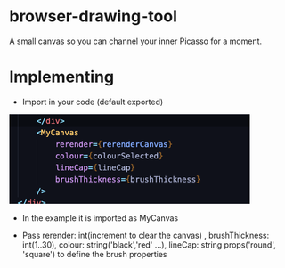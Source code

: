 # browser-drawing-tool

A small canvas so you can channel your inner Picasso for a moment.

# Implementing

- Import in your code (default exported)

![Implementing](resources/readme/images/implementing.png)

- In the example it is imported as MyCanvas

- Pass rerender: int(increment to clear the canvas) , brushThickness: int(1..30), colour: string('black','red' ...), lineCap: string props('round', 'square') to define the brush properties
